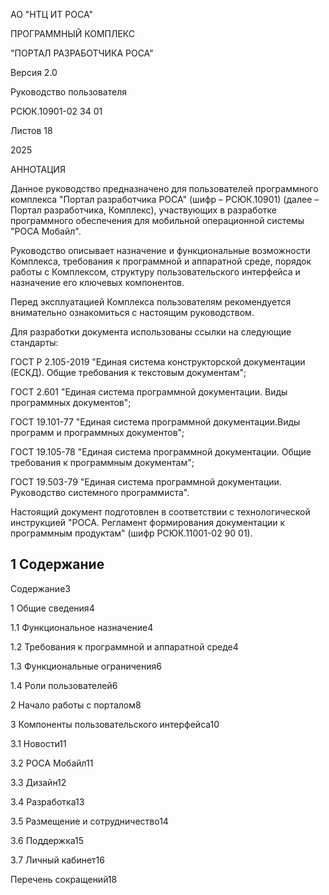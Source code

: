 АО "НТЦ ИТ РОСА"

ПРОГРАММНЫЙ КОМПЛЕКС

"ПОРТАЛ РАЗРАБОТЧИКА РОСА"

Версия 2.0

Руководство пользователя

РСЮК.10901-02 34 01

Листов 18

2025

АННОТАЦИЯ

Данное руководство предназначено для пользователей программного комплекса "Портал разработчика РОСА" (шифр – РСЮК.10901) (далее – Портал разработчика, Комплекс), участвующих в разработке программного обеспечения для мобильной операционной системы "РОСА Мобайл".

Руководство описывает назначение и функциональные возможности Комплекса, требования к программной и аппаратной среде, порядок работы с Комплексом, структуру пользовательского интерфейса и назначение его ключевых компонентов.

Перед эксплуатацией Комплекса пользователям рекомендуется внимательно ознакомиться с настоящим руководством.

Для разработки документа использованы ссылки на следующие стандарты:

ГОСТ Р 2.105-2019 "Единая система конструкторской документации (ЕСКД). Общие требования к текстовым документам";

ГОСТ 2.601 "Единая система программной документации. Виды программных документов";

ГОСТ 19.101-77 "Единая система программной документации.Виды программ и программных документов";

ГОСТ 19.105-78 "Единая система программной документации. Общие требования к программным документам";

ГОСТ 19.503-79 "Единая система программной документации. Руководство системного программиста".

Настоящий документ подготовлен в соответствии с технологической инструкцией "РОСА. Регламент формирования документации к программным продуктам" (шифр РСЮК.11001-02 90 01).

## 1 Содержание

Содержание3

1 Общие сведения4

1.1 Функциональное назначение4

1.2 Требования к программной и аппаратной среде4

1.3 Функциональные ограничения6

1.4 Роли пользователей6

2 Начало работы с порталом8

3 Компоненты пользовательского интерфейса10

3.1 Новости11

3.2 РОСА Мобайл11

3.3 Дизайн12

3.4 Разработка13

3.5 Размещение и сотрудничество14

3.6 Поддержка15

3.7 Личный кабинет16

Перечень сокращений18